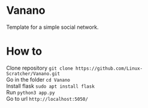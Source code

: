 # Vanano
Template for a simple social network.<br>
# How to<br>
Clone repository
`git clone https://github.com/Linux-Scratcher/Vanano.git`<br>
Go in the folder
`cd Vanano`<br>
Install flask
`sudo apt install flask`<br>
Run
`python3 app.py`<br>
Go to url
`http://localhost:5050/`
